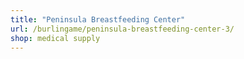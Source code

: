 ```yaml
---
title: "Peninsula Breastfeeding Center"
url: /burlingame/peninsula-breastfeeding-center-3/
shop: medical supply
---
```

